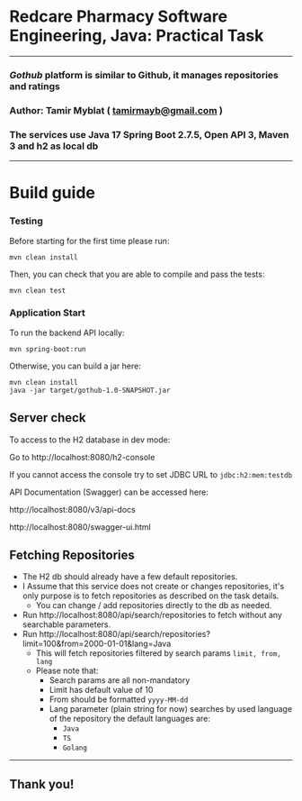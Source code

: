 # Redcare Pharmacy Software Engineering, Java: Practical Task

---
### _**Gothub**_ platform is similar to Github, it manages repositories and ratings

### Author: Tamir Myblat ( tamirmayb@gmail.com )

### The services use Java 17 Spring Boot 2.7.5, Open API 3, Maven 3 and h2 as local db

---
# Build guide

### Testing
Before starting for the first time please run:
```
mvn clean install
```

Then, you can check that you are able to compile and pass the tests:
```
mvn clean test
```

### Application Start

To run the backend API locally:

```
mvn spring-boot:run
```

Otherwise, you can build a jar here:

```
mvn clean install 
java -jar target/gothub-1.0-SNAPSHOT.jar
```

## Server check

To access to the H2 database in dev mode:

Go to http://localhost:8080/h2-console 

If you cannot access the console try to set JDBC URL to `jdbc:h2:mem:testdb`

API Documentation (Swagger) can be accessed here:

http://localhost:8080/v3/api-docs

http://localhost:8080/swagger-ui.html

## Fetching Repositories
* The H2 db should already have a few default repositories.
* I Assume that this service does not create or changes repositories, it's only purpose is to fetch repositories as described on the task details. 
  * You can change / add repositories directly to the db as needed.
* Run http://localhost:8080/api/search/repositories to fetch without any searchable parameters.
* Run http://localhost:8080/api/search/repositories?limit=100&from=2000-01-01&lang=Java
  * This will fetch repositories filtered by search params ```limit, from, lang```
  * Please note that:
    * Search params are all non-mandatory  
    * Limit has default value of 10
    * From should be formatted ```yyyy-MM-dd```
    * Lang parameter (plain string for now) searches by used language of the repository the default languages are:
      * ```Java```
      * ```TS```
      * ```Golang```


___
## Thank you!
